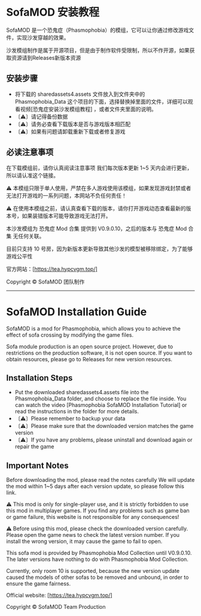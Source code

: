 # SofaMOD 安装教程

SofaMOD 是一个恐鬼症（Phasmophobia）的模组，它可以让你通过修改游戏文件，实现沙发穿越的效果。

沙发模组制作是属于开源项目，但是由于制作软件受限制，所以不作开源，如果获取资源请到Releases新版本资源

## 安装步骤

* 将下载的 sharedassets4.assets 文件放入到文件夹中的 Phasmophobia_Data 这个项目的下面，选择替换掉里面的文件，详细可以观看视频[恐鬼症安装沙发模组教程] ，或者文件夹里面的说明。
* 〔⚠〕请记得备份数据
* 〔⚠〕请务必查看下载版本是否与游戏版本相匹配
* 〔⚠〕如果有问题请卸载重新下载或者修复游戏

## 必读注意事项

在下载模组前，请你认真阅读注意事项 我们每次版本更新 1~5 天内会进行更新，所以请认准这个链接。

⚠ 本模组只限于单人使用，严禁在多人游戏使用该模组，如果发现游戏封禁或者无法打开游戏的一系列问题，本网站不负任何责任！

⚠ 在使用本模组之前，请认真查看下载的版本，请你打开游戏动态查看最新的版本号，如果装错版本可能导致游戏无法打开。

本沙发模组为 恐鬼症 Mod 合集 提供到 V0.9.0.10，之后的版本与 恐鬼症 Mod 合集 无任何关联。

目前只支持 10 号房，因为新版本更新导致其他沙发的模型被移除绑定，为了能够游戏公平性

官方网站：[https://tea.hypcvgm.top/]

Copyright &copy;  SofaMOD 团队制作

------------


# SofaMOD Installation Guide

SofaMOD is a mod for Phasmophobia, which allows you to achieve the effect of sofa crossing by modifying the game files.

Sofa module production is an open source project. However, due to restrictions on the production software, it is not open source. If you want to obtain resources, please go to Releases for new version resources.

## Installation Steps

* Put the downloaded sharedassets4.assets file into the Phasmophobia_Data folder, and choose to replace the file inside. You can watch the video [Phasmophobia SofaMOD Installation Tutorial] or read the instructions in the folder for more details.
* 〔⚠〕Please remember to backup your data
* 〔⚠〕Please make sure that the downloaded version matches the game version
* 〔⚠〕If you have any problems, please uninstall and download again or repair the game

## Important Notes

Before downloading the mod, please read the notes carefully We will update the mod within 1~5 days after each version update, so please follow this link.

⚠ This mod is only for single-player use, and it is strictly forbidden to use this mod in multiplayer games. If you find any problems such as game ban or game failure, this website is not responsible for any consequences!

⚠ Before using this mod, please check the downloaded version carefully. Please open the game news to check the latest version number. If you install the wrong version, it may cause the game to fail to open.

This sofa mod is provided by Phasmophobia Mod Collection until V0.9.0.10. The later versions have nothing to do with Phasmophobia Mod Collection.

Currently, only room 10 is supported, because the new version update caused the models of other sofas to be removed and unbound, in order to ensure the game fairness.

Official website: [https://tea.hypcvgm.top/]

Copyright &copy; SofaMOD Team Production
